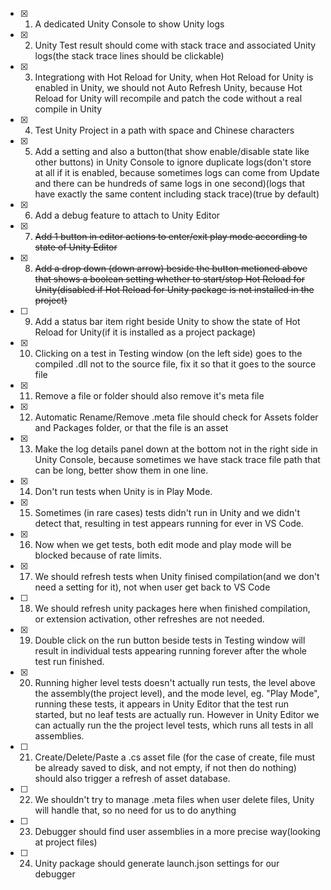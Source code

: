 - [x] 1. A dedicated Unity Console to show Unity logs
- [x] 2. Unity Test result should come with stack trace and associated Unity logs(the stack trace lines should be clickable)
- [x] 3. Integrationg with Hot Reload for Unity, when Hot Reload for Unity is enabled in Unity, we should not Auto Refresh Unity, because Hot Reload for Unity will recompile and patch the code without a real compile in Unity
- [x] 4. Test Unity Project in a path with space and Chinese characters
- [x] 5. Add a setting and also a button(that show enable/disable state like other buttons) in Unity Console to ignore duplicate logs(don't store at all if it is enabled, because sometimes logs can come from Update and there can be hundreds of same logs in one second)(logs that have exactly the same content including stack trace)(true by default)
- [x] 6. Add a debug feature to attach to Unity Editor
- [x] 7. ~~Add 1 button in editor actions to enter/exit play mode according to state of Unity Editor~~
- [x] 8. ~~Add a drop down (down arrow) beside the button metioned above that shows a boolean setting whether to start/stop Hot Reload for Unity(disabled if Hot Reload for Unity package is not installed in the project)~~ 
- [ ] 9. Add a status bar item right beside Unity to show the state of Hot Reload for Unity(if it is installed as a project package)
- [x] 10. Clicking on a test in Testing window (on the left side) goes to the compiled .dll not to the source file, fix it so that it goes to the source file
- [x] 11. Remove a file or folder should also remove it's meta file
- [x] 12. Automatic Rename/Remove .meta file should check for Assets folder and Packages folder, or that the file is an asset
- [x] 13. Make the log details panel down at the bottom not in the right side in Unity Console, because sometimes we have stack trace file path that can be long, better show them in one line.
- [x] 14. Don't run tests when Unity is in Play Mode.
- [x] 15. Sometimes (in rare cases) tests didn't run in Unity and we didn't detect that, resulting in test appears running for ever in VS Code.
- [x] 16. Now when we get tests, both edit mode and play mode will be blocked because of rate limits.
- [x] 17. We should refresh tests when Unity finised compilation(and we don't need a setting for it), not when user get back to VS Code
- [ ] 18. We should refresh unity packages here when finished compilation, or extension activation, other refreshes are not needed.
- [x] 19. Double click on the run button beside tests in Testing window will result in individual tests appearing running forever after the whole test run finished.
- [x] 20. Running higher level tests doesn't actually run tests, the level above the assembly(the project level), and the mode level, eg. "Play Mode", running these tests, it appears in Unity Editor that the test run started, but no leaf tests are actually run. However in Unity Editor we can actually run the the project level tests, which runs all tests in all assemblies.
- [ ] 21. Create/Delete/Paste a .cs asset file (for the case of create, file must be already saved to disk, and not empty, if not then do nothing) should also trigger a refresh of asset database.
- [ ] 22. We shouldn't try to manage .meta files when user delete files, Unity will handle that, so no need for us to do anything
- [ ] 23. Debugger should find user assemblies in a more precise way(looking at project files)
- [ ] 24. Unity package should generate launch.json settings for our debugger